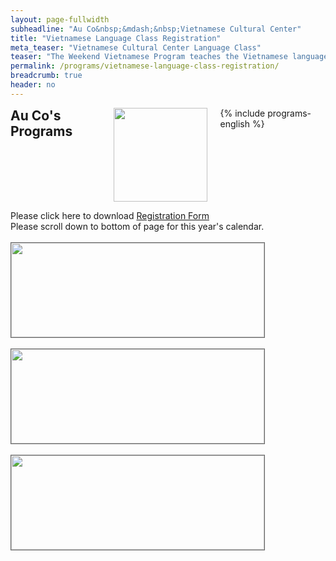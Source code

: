 ```yaml
---
layout: page-fullwidth
subheadline: "Au Co&nbsp;&mdash;&nbsp;Vietnamese Cultural Center"
title: "Vietnamese Language Class Registration"
meta_teaser: "Vietnamese Cultural Center Language Class"
teaser: "The Weekend Vietnamese Program teaches the Vietnamese language and cultural traditions for children from 5 through 12 with special exceptions for ages up to 15."
permalink: /programs/vietnamese-language-class-registration/
breadcrumb: true
header: no
---
```

<!--more-->
<div class="row">
<div class="medium-4 medium-push-8 columns">
<h2 style="margin: 0px">Au Co's Programs</h2>
<img width="150" src="{{ site.urlimg }}auco-logo.png">
{% include programs-english %}
</div><!-- /.medium-4.columns -->
<div class="medium-8 medium-pull-4 columns" markdown="1">


Please click here to download <a href="{{ site.url }}/files/registration-form.docx" target="_blank">Registration Form</a><br />
Please scroll down to bottom of page for this year's calendar.
<br /><br />
<img style="border: 1px solid #666666;" width="100%" height="auto" align="center" alt="" src="{{ site.url }}/files/registration/Flyer-English.jpg">
<br /><br />
<img style="border: 1px solid #666666;" width="100%" height="auto" align="center" alt="" src="{{ site.url }}/files/registration/Flyer-Viet.jpg">
<br /><br />
<img style="border: 1px solid #666666;" width="100%" height="auto" align="center" alt="" src="{{ site.url }}/files/registration/calendar.jpg">
</div><!-- /.row -->
